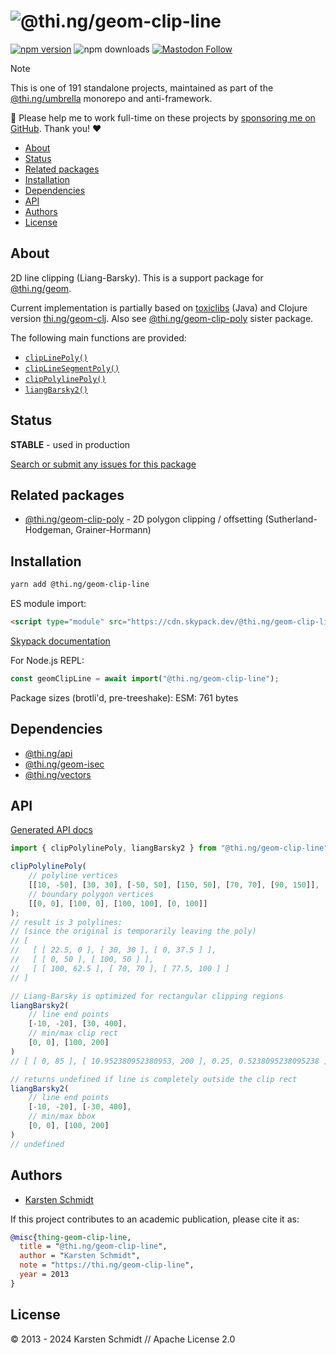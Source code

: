 <!-- This file is generated - DO NOT EDIT! -->
<!-- Please see: https://github.com/thi-ng/umbrella/blob/develop/CONTRIBUTING.md#changes-to-readme-files -->
# ![@thi.ng/geom-clip-line](https://media.thi.ng/umbrella/banners-20230807/thing-geom-clip-line.svg?8ca4f323)

[![npm version](https://img.shields.io/npm/v/@thi.ng/geom-clip-line.svg)](https://www.npmjs.com/package/@thi.ng/geom-clip-line)
![npm downloads](https://img.shields.io/npm/dm/@thi.ng/geom-clip-line.svg)
[![Mastodon Follow](https://img.shields.io/mastodon/follow/109331703950160316?domain=https%3A%2F%2Fmastodon.thi.ng&style=social)](https://mastodon.thi.ng/@toxi)

> [!NOTE]
> This is one of 191 standalone projects, maintained as part
> of the [@thi.ng/umbrella](https://github.com/thi-ng/umbrella/) monorepo
> and anti-framework.
>
> 🚀 Please help me to work full-time on these projects by [sponsoring me on
> GitHub](https://github.com/sponsors/postspectacular). Thank you! ❤️

- [About](#about)
- [Status](#status)
- [Related packages](#related-packages)
- [Installation](#installation)
- [Dependencies](#dependencies)
- [API](#api)
- [Authors](#authors)
- [License](#license)

## About

2D line clipping (Liang-Barsky). This is a support package for [@thi.ng/geom](https://github.com/thi-ng/umbrella/tree/develop/packages/geom).

Current implementation is partially based on [toxiclibs](http://toxiclibs.org)
(Java) and Clojure version [thi.ng/geom-clj](http://thi.ng/geom-clj). Also see
[@thi.ng/geom-clip-poly](https://github.com/thi-ng/umbrella/blob/develop/packages/geom-clip-poly)
sister package.

The following main functions are provided:

- [`clipLinePoly()`](https://docs.thi.ng/umbrella/geom-clip-line/functions/clipLinePoly.html)
- [`clipLineSegmentPoly()`](https://docs.thi.ng/umbrella/geom-clip-line/functions/clipLineSegmentPoly.html)
- [`clipPolylinePoly()`](https://docs.thi.ng/umbrella/geom-clip-line/functions/clipPolylinePoly.html)
- [`liangBarsky2()`](https://docs.thi.ng/umbrella/geom-clip-line/functions/liangBarsky2.html)

## Status

**STABLE** - used in production

[Search or submit any issues for this package](https://github.com/thi-ng/umbrella/issues?q=%5Bgeom-clip-line%5D+in%3Atitle)

## Related packages

- [@thi.ng/geom-clip-poly](https://github.com/thi-ng/umbrella/tree/develop/packages/geom-clip-poly) - 2D polygon clipping / offsetting (Sutherland-Hodgeman, Grainer-Hormann)

## Installation

```bash
yarn add @thi.ng/geom-clip-line
```

ES module import:

```html
<script type="module" src="https://cdn.skypack.dev/@thi.ng/geom-clip-line"></script>
```

[Skypack documentation](https://docs.skypack.dev/)

For Node.js REPL:

```js
const geomClipLine = await import("@thi.ng/geom-clip-line");
```

Package sizes (brotli'd, pre-treeshake): ESM: 761 bytes

## Dependencies

- [@thi.ng/api](https://github.com/thi-ng/umbrella/tree/develop/packages/api)
- [@thi.ng/geom-isec](https://github.com/thi-ng/umbrella/tree/develop/packages/geom-isec)
- [@thi.ng/vectors](https://github.com/thi-ng/umbrella/tree/develop/packages/vectors)

## API

[Generated API docs](https://docs.thi.ng/umbrella/geom-clip-line/)

```ts
import { clipPolylinePoly, liangBarsky2 } from "@thi.ng/geom-clip-line";

clipPolylinePoly(
    // polyline vertices
    [[10, -50], [30, 30], [-50, 50], [150, 50], [70, 70], [90, 150]],
    // boundary polygon vertices
    [[0, 0], [100, 0], [100, 100], [0, 100]]
);
// result is 3 polylines:
// (since the original is temporarily leaving the poly)
// [
//   [ [ 22.5, 0 ], [ 30, 30 ], [ 0, 37.5 ] ],
//   [ [ 0, 50 ], [ 100, 50 ] ],
//   [ [ 100, 62.5 ], [ 70, 70 ], [ 77.5, 100 ] ]
// ]

// Liang-Barsky is optimized for rectangular clipping regions
liangBarsky2(
    // line end points
    [-10, -20], [30, 400],
    // min/max clip rect
    [0, 0], [100, 200]
)
// [ [ 0, 85 ], [ 10.952380952380953, 200 ], 0.25, 0.5238095238095238 ]

// returns undefined if line is completely outside the clip rect
liangBarsky2(
    // line end points
    [-10, -20], [-30, 400],
    // min/max bbox
    [0, 0], [100, 200]
)
// undefined
```

## Authors

- [Karsten Schmidt](https://thi.ng)

If this project contributes to an academic publication, please cite it as:

```bibtex
@misc{thing-geom-clip-line,
  title = "@thi.ng/geom-clip-line",
  author = "Karsten Schmidt",
  note = "https://thi.ng/geom-clip-line",
  year = 2013
}
```

## License

&copy; 2013 - 2024 Karsten Schmidt // Apache License 2.0
